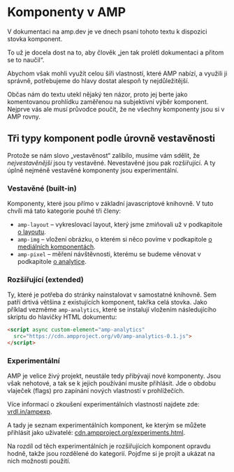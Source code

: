 # Komponenty v AMP

V dokumentaci na amp.dev je ve dnech psaní tohoto textu k dispozici stovka komponent.

To už je docela dost na to, aby člověk „jen tak prolétl dokumentaci a přitom se to naučil“.

Abychom však mohli využít celou šíři vlastností, které AMP nabízí, a využili ji správně, potřebujeme do hlavy dostat alespoň ty nejdůležitější.

Občas nám do textu utekl nějaký ten názor, proto jej berte jako komentovanou prohlídku zaměřenou na subjektivní výběr komponent. Nejprve vás ale musí průvodce poučit, že ne všechny komponenty jsou si v AMP rovny.

## Tři typy komponent podle úrovně vestavěnosti

Protože se nám slovo „vestavěnost“ zalíbilo, musíme vám sdělit, že _nejvestavěnější_ jsou ty vestavěné. Nevestavěné jsou pak rozšiřující. A ty úplně nejméně vestavěné komponenty jsou experimentální.

### Vestavěné (built-in)

Komponenty, které jsou přímo v základní javascriptové knihovně. V tuto chvíli má tato kategorie pouhé tři členy:

* `amp-layout` – vykreslovací layout, který jsme zmiňovali už v podkapitole [o layoutu](amp-layout-atribut.md).
* `amp-img` – vložení obrázku, o kterém si něco povíme v podkapitole [o mediálních komponentách](amp-komponenty-multimedia.md).
* `amp-pixel` – měření návštěvnosti, kterému se budeme věnovat v podkapitole [o analytice](amp-analytics.md).

### Rozšiřující (extended)

Ty, které je potřeba do stránky nainstalovat v samostatné knihovně. Sem patří drtivá většina z existujících komponent, takřka celá stovka. Jako příklad vezměme `amp-analytics`, které se instalují vložením následujícího skriptu do hlavičky HTML dokumentu:

```html
<script async custom-element="amp-analytics"
  src="https://cdn.ampproject.org/v0/amp-analytics-0.1.js">
</script>
```

### Experimentální

AMP je velice živý projekt, neustále tedy přibývají nové komponenty. Jsou však nehotové, a tak se k jejich používání musíte přihlásit. Jde o obdobu vlaječek (flags) pro zapínání nových vlastností v prohlížečích.

Více informací o zkoušení experimentálních vlastností najdete zde: [vrdl.in/ampexp](https://amp.dev/documentation/guides-and-tutorials/learn/experimental).

A tady je seznam experimentálních komponent, ke kterým se můžete přihlásit jako uživatelé: [cdn.ampproject.org/experiments.html](https://cdn.ampproject.org/experiments.html).

Na rozdíl od těch experimentálních je rozšiřujících komponent opravdu hodně, takže jsou rozdělené do kategorií. Pojďme si je projít a ukázat na nich možnosti použití.
